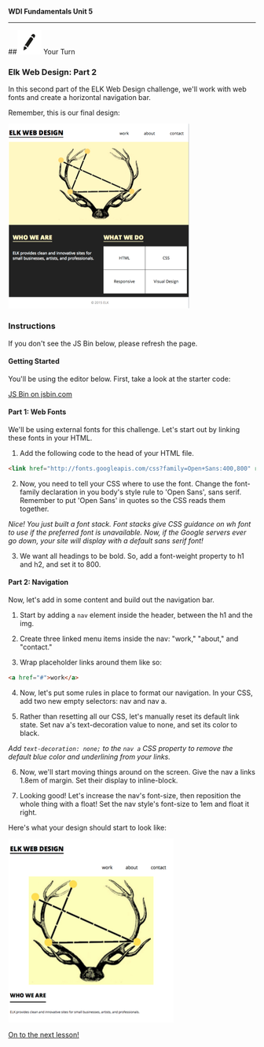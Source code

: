 **WDI Fundamentals Unit 5**

---

##![Your Turn](../assets/exercise.png) Your Turn

### Elk Web Design: Part 2

In this second part of the ELK Web Design challenge, we'll work with web fonts and create a horizontal navigation bar.

Remember, this is our final design:

![](/assets/elkwebdesign/elkwebdesign.png)


### Instructions
If you don't see the JS Bin below, please refresh the page.

#### Getting Started

You'll be using the editor below. First, take a look at the starter code:

<a class="jsbin-embed" href="http://jsbin.com/wukimet/embed?html,css,outputheight=600px">JS Bin on jsbin.com</a><script src="http://static.jsbin.com/js/embed.min.js?3.39.19"></script>

#### Part 1: Web Fonts

We'll be using external fonts for this challenge. Let's start out by linking these fonts in your HTML.

1) Add the following code to the head of your HTML file.

```HTML
<link href="http://fonts.googleapis.com/css?family=Open+Sans:400,800" rel="stylesheet" type="text/css">
```

2) Now, you need to tell your CSS where to use the font. Change the font-family declaration in you body's style rule to 'Open Sans', sans serif. Remember to put 'Open Sans' in quotes so the CSS reads them together.

*Nice! You just built a font stack. Font stacks give CSS guidance on wh font to use if the preferred font is unavailable. Now, if the Google servers ever go down, your site will display with a default sans serif font!*

3) We want all headings to be bold. So, add a font-weight property to h1 and h2, and set it to 800.


#### Part 2: Navigation

Now, let's add in some content and build out the navigation bar.

1) Start by adding a `nav` element inside the header, between the h1 and the img.

2) Create three linked menu items inside the nav: "work," "about," and "contact."

3) Wrap placeholder links around them like so:

```HTML
<a href="#">work</a>
```

4) Now, let's put some rules in place to format our navigation. In your CSS, add two new empty selectors: nav and nav a.

5) Rather than resetting all our CSS, let's manually reset its default link state. Set nav a's text-decoration value to none, and set its color to black.

*Add `text-decoration: none;` to the `nav a` CSS property to remove the default blue color and underlining from your links.*

6) Now, we'll start moving things around on the screen. Give the nav a links 1.8em of margin. Set their display to inline-block.

7) Looking good! Let's increase the nav's font-size, then reposition the whole thing with a float! Set the nav style's font-size to 1em and float it right.

Here's what your design should start to look like:

![](/assets/elkwebdesign/elkdesignchapt6.png)


[On to the next lesson!](04_lesson.md)
